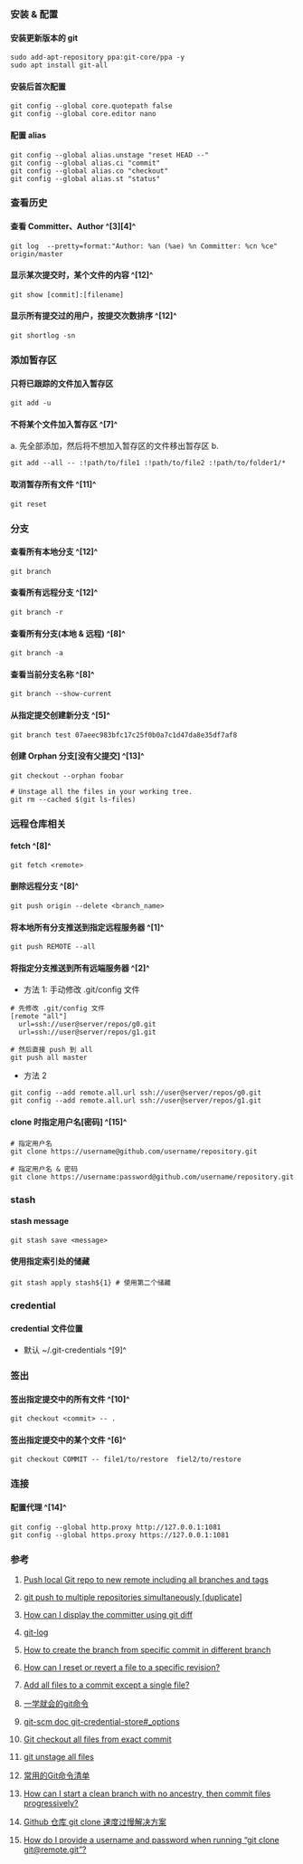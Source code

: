 ﻿### 安装 & 配置
#### 安装更新版本的 git
```shell
sudo add-apt-repository ppa:git-core/ppa -y
sudo apt install git-all
```

#### 安装后首次配置
```shell
git config --global core.quotepath false
git config --global core.editor nano
```

#### 配置 alias
```shell
git config --global alias.unstage "reset HEAD --"
git config --global alias.ci "commit"
git config --global alias.co "checkout"
git config --global alias.st "status"
```

### 查看历史

#### 查看 Committer、Author ^[3][4]^
```shell
git log  --pretty=format:"Author: %an (%ae) %n Committer: %cn %ce" origin/master 
```

#### 显示某次提交时，某个文件的内容 ^[12]^
```shell
git show [commit]:[filename]
```

#### 显示所有提交过的用户，按提交次数排序 ^[12]^
```shell
git shortlog -sn
```

### 添加暂存区
#### 只将已跟踪的文件加入暂存区
```shell
git add -u
```

####  不将某个文件加入暂存区 ^[7]^
a. 先全部添加，然后将不想加入暂存区的文件移出暂存区
b. 
```shell
git add --all -- :!path/to/file1 :!path/to/file2 :!path/to/folder1/*
```

#### 取消暂存所有文件 ^[11]^
```shell
git reset
```

### 分支
#### 查看所有本地分支 ^[12]^
```shell
git branch
```

#### 查看所有远程分支 ^[12]^
```shell
git branch -r
```

#### 查看所有分支(本地 & 远程) ^[8]^
```shell
git branch -a
```

#### 查看当前分支名称 ^[8]^
```shell
git branch --show-current
```

#### 从指定提交创建新分支 ^[5]^
```shell
git branch test 07aeec983bfc17c25f0b0a7c1d47da8e35df7af8
```

#### 创建 Orphan 分支[没有父提交] ^[13]^
```shell
git checkout --orphan foobar

# Unstage all the files in your working tree.
git rm --cached $(git ls-files)
```

### 远程仓库相关
#### fetch ^[8]^
```shell
git fetch <remote>
```

#### 删除远程分支 ^[8]^
```shell
git push origin --delete <branch_name>
```

#### 将本地所有分支推送到指定远程服务器 ^[1]^
```shell
git push REMOTE --all
```

#### 将指定分支推送到所有远端服务器 ^[2]^
- 方法 1: 手动修改 .git/config 文件
```shell
# 先修改 .git/config 文件
[remote "all"]
  url=ssh://user@server/repos/g0.git
  url=ssh://user@server/repos/g1.git

# 然后直接 push 到 all
git push all master
```
- 方法 2
```shell
git config --add remote.all.url ssh://user@server/repos/g0.git
git config --add remote.all.url ssh://user@server/repos/g1.git
```

#### clone 时指定用户名[密码] ^[15]^

```shell
# 指定用户名
git clone https://username@github.com/username/repository.git

# 指定用户名 & 密码
git clone https://username:password@github.com/username/repository.git
```



### stash

#### stash message
```shell
git stash save <message>
```

#### 使用指定索引处的储藏
```shell
git stash apply stash${1} # 使用第二个储藏
```

### credential
#### credential 文件位置
  - 默认 ~/.git-credentials ^[9]^

### 签出
#### 签出指定提交中的所有文件 ^[10]^
```shell
git checkout <commit> -- .
```

#### 签出指定提交中的某个文件 ^[6]^
```shell
git checkout COMMIT -- file1/to/restore  fiel2/to/restore
```

### 连接
#### 配置代理 ^[14]^
```shell
git config --global http.proxy http://127.0.0.1:1081
git config --global https.proxy https://127.0.0.1:1081
```


### 参考
1. [Push local Git repo to new remote including all branches and tags](https://stackoverflow.com/questions/6865302/push-local-git-repo-to-new-remote-including-all-branches-and-tags)

2. [git push to multiple repositories simultaneously [duplicate]](https://stackoverflow.com/questions/4255865/git-push-to-multiple-repositories-simultaneously/4255934#4255934)

3. [How can I display the committer using git diff](https://stackoverflow.com/questions/26360563/how-can-i-display-the-committer-using-git-diff)

4. [git-log](https://git-scm.com/docs/git-log)

5. [How to create the branch from specific commit in different branch](https://stackoverflow.com/questions/8483983/how-to-create-the-branch-from-specific-commit-in-different-branch/8491176)

6. [How can I reset or revert a file to a specific revision?](https://stackoverflow.com/questions/215718/how-can-i-reset-or-revert-a-file-to-a-specific-revision)

7. [Add all files to a commit except a single file?](https://stackoverflow.com/questions/4475457/add-all-files-to-a-commit-except-a-single-file)

8. [一学就会的git命令](https://mp.weixin.qq.com/s/-LHi_9Z0lfBoxg-kjoIdWg)

9. [git-scm doc git-credential-store#_options](https://git-scm.com/docs/git-credential-store#_options)

10. [Git checkout all files from exact commit](https://stackoverflow.com/questions/23956587/git-checkout-all-files-from-exact-commit)

11. [git unstage all files](https://michaelsoolee.com/git-unstage-all/)

12. [常用的Git命令清单](https://mp.weixin.qq.com/s/r68M3qQ3Ed1J5ge1kLxrYQ)

13. [How can I start a clean branch with no ancestry, then commit files progressively?](https://stackoverflow.com/questions/11487811/how-can-i-start-a-clean-branch-with-no-ancestry-then-commit-files-progressively/11487993)

14. [Github 仓库 git clone 速度过慢解决方案](https://www.funyan.cn/p/5538.html)

15. [How do I provide a username and password when running “git clone git@remote.git”?](https://stackoverflow.com/questions/10054318/how-do-i-provide-a-username-and-password-when-running-git-clone-gitremote-git)
